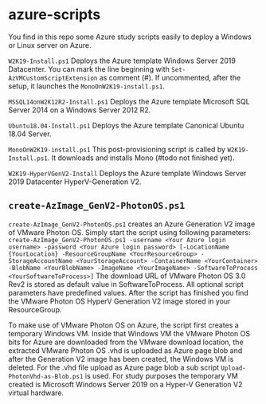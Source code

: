# azure-scripts

You find in this repo some Azure study scripts easily to deploy a Windows or Linux server on Azure.

```W2K19-Install.ps1```
Deploys the Azure template Windows Server 2019 Datacenter. You can mark the line beginning with ```Set-AzVMCustomScriptExtension``` as comment (#). If uncommented, after the setup, it launches the ```MonoOnW2K19-install.ps1```.

```MSSQL14onW2K12R2-Install.ps1```
Deploys the Azure template Microsoft SQL Server 2014 on a Windows Server 2012 R2.

```Ubuntu18.04-Install.ps1```
Deploys the Azure template Canonical Ubuntu 18.04 Server.

```MonoOnW2K19-install.ps1```
This post-provisioning script is called by ```W2K19-Install.ps1```. It downloads and installs Mono (#todo not finished yet).

```W2K19-HyperVGenV2-Install```
Deploys the Azure template Windows Server 2019 Datacenter HyperV-Generation V2. 

## ```create-AzImage_GenV2-PhotonOS.ps1```
```create-AzImage_GenV2-PhotonOS.ps1``` creates an Azure Generation V2 image of VMware Photon OS. Simply start the script using following parameters:
```create-AzImage_GenV2-PhotonOS.ps1 -username <Your Azure login username> -password <Your Azure login password> [-LocationName {YourLocation} -ResourceGroupName <YourResourceGroup> -StorageAccountName <YourStorageAccount> -ContainerName <YourContainer> -BlobName <YourBlobName> -ImageName <YourImageName> -SoftwareToProcess <YourSoftwareToProcess>]```
The download URL of VMware Photon OS 3.0 Rev2 is stored as default value in SoftwareToProcess. All optional script parameters have predefined values. After the script has finished you find the VMware Photon OS HyperV Generation V2 image stored in your ResourceGroup. 

To make use of VMware Photon OS on Azure, the script first creates a temporary Windows VM. Inside that Windows VM the VMware Photon OS bits for Azure are downloaded from the VMware download location, the extracted VMware Photon OS .vhd is uploaded as Azure page blob and after the Generation V2 image has been created, the Windows VM is deleted. For the .vhd file upload as Azure page blob a sub script ```Upload-PhotonVhd-as-Blob.ps1``` is used. For study purposes the temporary VM created is Microsoft Windows Server 2019 on a Hyper-V Generation V2 virtual hardware.

